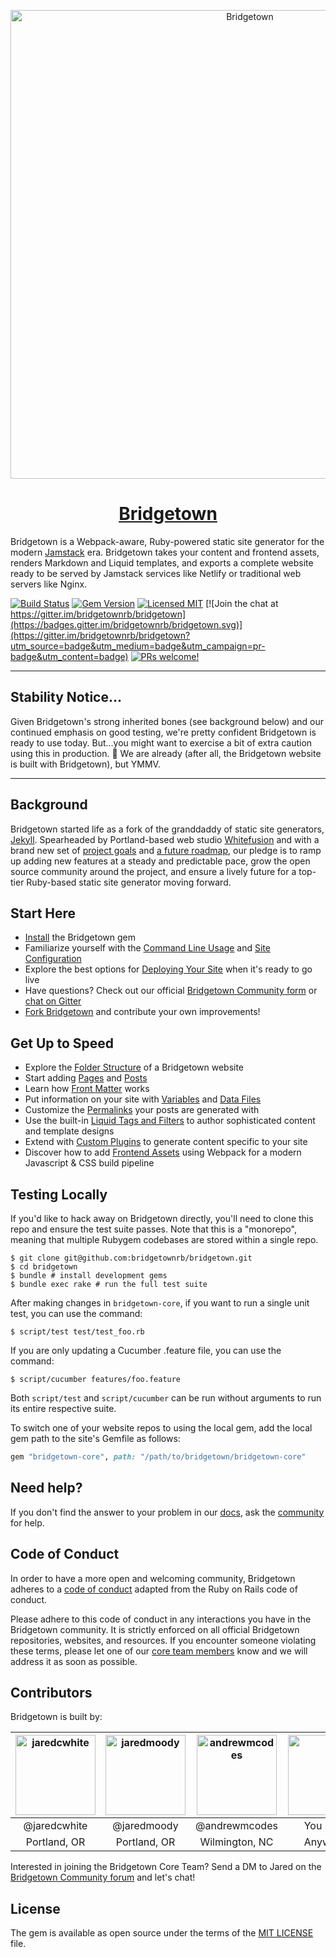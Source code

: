 <p align="center">
  <a href="https://www.bridgetownrb.com">
    <img src="https://www.bridgetownrb.com/images/bridgetown-logo-twitter-card.jpg" alt="Bridgetown" width="750" />
  <a/>
</p>

<h1 align="center">
  <a href="https://www.bridgetownrb.com">Bridgetown</a>
</h1>

Bridgetown is a Webpack-aware, Ruby-powered static site generator for the modern [Jamstack](https://bridgetownrb.com/docs/jamstack/) era. Bridgetown takes your content and frontend assets, renders Markdown and Liquid templates, and exports a complete website ready to be served by Jamstack services like Netlify or traditional web servers like Nginx.

[![Build Status](https://github.com/bridgetownrb/bridgetown/workflows/build/badge.svg)](https://github.com/bridgetownrb/bridgetown/actions?query=workflow%3Abuild+branch%3Amaster)
[![Gem Version](https://img.shields.io/gem/v/bridgetown.svg)](https://rubygems.org/gems/bridgetown)
[![Licensed MIT](https://img.shields.io/badge/license-MIT-yellowgreen.svg)](LICENSE)
[![Join the chat at https://gitter.im/bridgetownrb/bridgetown](https://badges.gitter.im/bridgetownrb/bridgetown.svg)](https://gitter.im/bridgetownrb/bridgetown?utm_source=badge&utm_medium=badge&utm_campaign=pr-badge&utm_content=badge)
[![PRs welcome!](https://img.shields.io/badge/PRs-welcome-blue.svg)](https://github.com/bridgetownrb/bridgetown/blob/master/CONTRIBUTING.md)

---

## Stability Notice…

Given Bridgetown's strong inherited bones (see background below) and our continued
emphasis on good testing, we're pretty confident Bridgetown is ready to use today.
But…you might want to exercise a bit of extra caution using this in production. 🙂
We are already (after all, the Bridgetown website is built with Bridgetown), but YMMV.

---

## Background

Bridgetown started life as a fork of the granddaddy of static site generators, [Jekyll](https://jekyllrb.com). Spearheaded by Portland-based web studio [Whitefusion](https://whitefusion.io) and with a brand new set of [project goals](https://bridgetownrb.com/docs/philosophy/) and [a future roadmap](https://bridgetownrb.com/about/), our pledge is to ramp up adding new features at a steady and predictable pace, grow the open source community around the project, and ensure a lively future for a top-tier Ruby-based static site generator moving forward. 

## Start Here

* [Install](https://bridgetownrb.com/docs/) the Bridgetown gem
* Familiarize yourself with the [Command Line Usage](https://bridgetownrb.com/docs/command-line-usage/) and [Site Configuration](https://bridgetownrb.com/docs/configuration/)
* Explore the best options for [Deploying Your Site](https://bridgetown.rb/docs/deployment) when it's ready to go live
* Have questions? Check out our official [Bridgetown Community form](https://community.bridgetownrb.com/) or [chat on Gitter](https://gitter.im/bridgetownrb/bridgetown)
* [Fork Bridgetown](https://github.com/bridgetownrb/bridgetown/fork) and contribute your own improvements!

## Get Up to Speed

* Explore the [Folder Structure](https://bridgetownrb.com/docs/structure) of a Bridgetown website
* Start adding [Pages](https://bridgetownrb.com/docs/pages/) and [Posts](https://bridgetownrb.com/docs/posts/)
* Learn how [Front Matter](https://bridgetownrb.com/docs/front-matter/) works
* Put information on your site with [Variables](https://bridgetownrb.com/docs/variables/) and [Data Files](https://bridgetownrb.com/docs/datafiles/)
* Customize the [Permalinks](https://bridgetownrb.com/docs/structure/permalinks/) your posts are generated with
* Use the built-in [Liquid Tags and Filters](https://bridgetownrb.com/docs/liquid/) to author sophisticated content and template designs
* Extend with [Custom Plugins](https://bridgetownrb.com/docs/plugins/) to generate content specific to your site
* Discover how to add [Frontend Assets](https://bridgetownrb.com/docs/frontend-assets/) using Webpack for a modern Javascript & CSS build pipeline

## Testing Locally

If you'd like to hack away on Bridgetown directly, you'll need to clone this repo and ensure the test suite passes. Note that this is a "monorepo", meaning that multiple Rubygem codebases are stored within a single repo.

```shell
$ git clone git@github.com:bridgetownrb/bridgetown.git
$ cd bridgetown
$ bundle # install development gems
$ bundle exec rake # run the full test suite
```

After making changes in `bridgetown-core`, if you want to run a single unit test, you can use the command:

```shell
$ script/test test/test_foo.rb
```

If you are only updating a Cucumber .feature file, you can use the command:

```shell
$ script/cucumber features/foo.feature
```

Both `script/test` and `script/cucumber` can be run without arguments to run its entire respective suite.

To switch one of your website repos to using the local gem, add the local gem path to
the site's Gemfile as follows:

```ruby
gem "bridgetown-core", path: "/path/to/bridgetown/bridgetown-core"
```

## Need help?

If you don't find the answer to your problem in our [docs](https://bridgetownrb.com/docs/), ask the [community](https://bridgetownrb.com/docs/community/) for help.

## Code of Conduct

In order to have a more open and welcoming community, Bridgetown adheres to a
[code of conduct](CODE_OF_CONDUCT.markdown) adapted from the Ruby on Rails code of
conduct.

Please adhere to this code of conduct in any interactions you have in the
Bridgetown community. It is strictly enforced on all official Bridgetown
repositories, websites, and resources. If you encounter someone violating
these terms, please let one of our [core team members](mailto:maintainers@bridgetownrb.com) know and we will address it as soon as possible.

## Contributors

Bridgetown is built by:

|<img src="https://avatars.githubusercontent.com/jaredcwhite?s=256" alt="jaredcwhite" width="128" />|<img src="https://avatars.githubusercontent.com/jaredmoody?s=256" alt="jaredmoody" width="128" />|<img src="https://avatars.githubusercontent.com/andrewmcodes?s=256" alt="andrewmcodes" width="128" />|<img src="https://www.gravatar.com/avatar/00000000000000000000000000000000?d=identicon&s=128&" alt="" width="128" />|
|:---:|:---:|:---:|:---:|
|@jaredcwhite|@jaredmoody|@andrewmcodes|You Next?|
|Portland, OR|Portland, OR|Wilmington, NC|Anywhere|

Interested in joining the Bridgetown Core Team? Send a DM to Jared on the [Bridgetown Community forum](https://community.bridgetownrb.com) and let's chat!

## License

The gem is available as open source under the terms of the [MIT LICENSE](./LICENSE) file.
